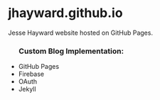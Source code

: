 # jhayward.github.io
Jesse Hayward website hosted on GitHub Pages.
<ul>
  <h3>Custom Blog Implementation:</h3>
  <li>GitHub Pages</li>
  <li>Firebase</li>
  <li>OAuth</li>
  <li>Jekyll</li>
</ul> 
